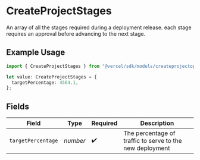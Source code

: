 # CreateProjectStages

An array of all the stages required during a deployment release. each stage requires an approval before advancing to the next stage.

## Example Usage

```typescript
import { CreateProjectStages } from "@vercel/sdk/models/createprojectop.js";

let value: CreateProjectStages = {
  targetPercentage: 4564.1,
};
```

## Fields

| Field                                                    | Type                                                     | Required                                                 | Description                                              |
| -------------------------------------------------------- | -------------------------------------------------------- | -------------------------------------------------------- | -------------------------------------------------------- |
| `targetPercentage`                                       | *number*                                                 | :heavy_check_mark:                                       | The percentage of traffic to serve to the new deployment |